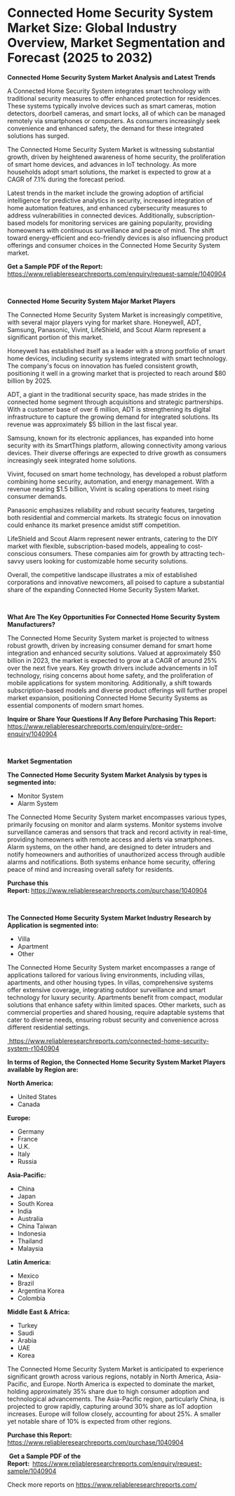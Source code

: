 <p><h1>Connected Home Security System Market Size: Global Industry Overview, Market Segmentation and Forecast (2025 to 2032)</h1></p><p><strong>Connected Home Security System Market Analysis and Latest Trends</strong></p>
<p><p>A Connected Home Security System integrates smart technology with traditional security measures to offer enhanced protection for residences. These systems typically involve devices such as smart cameras, motion detectors, doorbell cameras, and smart locks, all of which can be managed remotely via smartphones or computers. As consumers increasingly seek convenience and enhanced safety, the demand for these integrated solutions has surged.</p><p>The Connected Home Security System Market is witnessing substantial growth, driven by heightened awareness of home security, the proliferation of smart home devices, and advances in IoT technology. As more households adopt smart solutions, the market is expected to grow at a CAGR of 7.1% during the forecast period. </p><p>Latest trends in the market include the growing adoption of artificial intelligence for predictive analytics in security, increased integration of home automation features, and enhanced cybersecurity measures to address vulnerabilities in connected devices. Additionally, subscription-based models for monitoring services are gaining popularity, providing homeowners with continuous surveillance and peace of mind. The shift toward energy-efficient and eco-friendly devices is also influencing product offerings and consumer choices in the Connected Home Security System market.</p></p>
<p><strong>Get a Sample PDF of the Report:&nbsp;</strong> <a href="https://www.reliableresearchreports.com/enquiry/request-sample/1040904?utm_campaign=2267&utm_medium=2&utm_source=Github&utm_content=ia&utm_term=09032025&utm_id=connected-home-security-system">https://www.reliableresearchreports.com/enquiry/request-sample/1040904</a></p>
<p>&nbsp;</p>
<p><strong>Connected Home Security System Major Market Players</strong></p>
<p><p>The Connected Home Security System Market is increasingly competitive, with several major players vying for market share. Honeywell, ADT, Samsung, Panasonic, Vivint, LifeShield, and Scout Alarm represent a significant portion of this market.</p><p>Honeywell has established itself as a leader with a strong portfolio of smart home devices, including security systems integrated with smart technology. The company's focus on innovation has fueled consistent growth, positioning it well in a growing market that is projected to reach around $80 billion by 2025.</p><p>ADT, a giant in the traditional security space, has made strides in the connected home segment through acquisitions and strategic partnerships. With a customer base of over 6 million, ADT is strengthening its digital infrastructure to capture the growing demand for integrated solutions. Its revenue was approximately $5 billion in the last fiscal year.</p><p>Samsung, known for its electronic appliances, has expanded into home security with its SmartThings platform, allowing connectivity among various devices. Their diverse offerings are expected to drive growth as consumers increasingly seek integrated home solutions.</p><p>Vivint, focused on smart home technology, has developed a robust platform combining home security, automation, and energy management. With a revenue nearing $1.5 billion, Vivint is scaling operations to meet rising consumer demands.</p><p>Panasonic emphasizes reliability and robust security features, targeting both residential and commercial markets. Its strategic focus on innovation could enhance its market presence amidst stiff competition.</p><p>LifeShield and Scout Alarm represent newer entrants, catering to the DIY market with flexible, subscription-based models, appealing to cost-conscious consumers. These companies aim for growth by attracting tech-savvy users looking for customizable home security solutions.</p><p>Overall, the competitive landscape illustrates a mix of established corporations and innovative newcomers, all poised to capture a substantial share of the expanding Connected Home Security System Market.</p></p>
<p>&nbsp;</p>
<p><strong>What Are The Key Opportunities For Connected Home Security System Manufacturers?</strong></p>
<p><p>The Connected Home Security System market is projected to witness robust growth, driven by increasing consumer demand for smart home integration and enhanced security solutions. Valued at approximately $50 billion in 2023, the market is expected to grow at a CAGR of around 25% over the next five years. Key growth drivers include advancements in IoT technology, rising concerns about home safety, and the proliferation of mobile applications for system monitoring. Additionally, a shift towards subscription-based models and diverse product offerings will further propel market expansion, positioning Connected Home Security Systems as essential components of modern smart homes.</p></p>
<p><strong>Inquire or Share Your Questions If Any Before Purchasing This Report:</strong> <a href="https://www.reliableresearchreports.com/enquiry/pre-order-enquiry/1040904?utm_campaign=2267&utm_medium=2&utm_source=Github&utm_content=ia&utm_term=09032025&utm_id=connected-home-security-system">https://www.reliableresearchreports.com/enquiry/pre-order-enquiry/1040904</a></p>
<p>&nbsp;</p>
<p><strong>Market Segmentation</strong></p>
<p><strong>The Connected Home Security System Market Analysis by types is segmented into:</strong></p>
<p><ul><li>Monitor System</li><li>Alarm System</li></ul></p>
<p><p>The Connected Home Security System market encompasses various types, primarily focusing on monitor and alarm systems. Monitor systems involve surveillance cameras and sensors that track and record activity in real-time, providing homeowners with remote access and alerts via smartphones. Alarm systems, on the other hand, are designed to deter intruders and notify homeowners and authorities of unauthorized access through audible alarms and notifications. Both systems enhance home security, offering peace of mind and increasing overall safety for residents.</p></p>
<p><strong>Purchase this Report:&nbsp;</strong><a href="https://www.reliableresearchreports.com/purchase/1040904?utm_campaign=2267&utm_medium=2&utm_source=Github&utm_content=ia&utm_term=09032025&utm_id=connected-home-security-system">https://www.reliableresearchreports.com/purchase/1040904</a></p>
<p>&nbsp;</p>
<p><strong>The Connected Home Security System Market Industry Research by Application is segmented into:</strong></p>
<p><ul><li>Villa</li><li>Apartment</li><li>Other</li></ul></p>
<p><p>The Connected Home Security System market encompasses a range of applications tailored for various living environments, including villas, apartments, and other housing types. In villas, comprehensive systems offer extensive coverage, integrating outdoor surveillance and smart technology for luxury security. Apartments benefit from compact, modular solutions that enhance safety within limited spaces. Other markets, such as commercial properties and shared housing, require adaptable systems that cater to diverse needs, ensuring robust security and convenience across different residential settings.</p></p>
<p><a href="https://www.reliableresearchreports.com/connected-home-security-system-r1040904?utm_campaign=2267&utm_medium=2&utm_source=Github&utm_content=ia&utm_term=09032025&utm_id=connected-home-security-system">&nbsp;https://www.reliableresearchreports.com/connected-home-security-system-r1040904</a></p>
<p><strong>In terms of Region, the Connected Home Security System Market Players available by Region are:</strong></p>
<p>
    <p> <strong> North America: </strong>
        <ul>
            <li>United States</li>
            <li>Canada</li>
        </ul>
        </p> 
    <p> <strong> Europe: </strong>
        <ul>
            <li>Germany</li>
            <li>France</li>
            <li>U.K.</li>
            <li>Italy</li>
            <li>Russia</li>
        </ul>
        </p> 
    <p> <strong> Asia-Pacific: </strong>
        <ul>
            <li>China</li>
            <li>Japan</li>
            <li>South Korea</li>
            <li>India</li>
            <li>Australia</li>
            <li>China Taiwan</li>
            <li>Indonesia</li>
            <li>Thailand</li>
            <li>Malaysia</li>
        </ul>
        </p> 
    <p> <strong> Latin America: </strong>
        <ul>
            <li>Mexico</li>
            <li>Brazil</li>
            <li>Argentina Korea</li>
            <li>Colombia</li>
        </ul>
        </p> 
    <p> <strong> Middle East & Africa: </strong>
        <ul>
            <li>Turkey</li>
            <li>Saudi</li>
            <li>Arabia</li>
            <li>UAE</li>
            <li>Korea</li>
        </ul>
    </p>
    </p>
<p><p>The Connected Home Security System Market is anticipated to experience significant growth across various regions, notably in North America, Asia-Pacific, and Europe. North America is expected to dominate the market, holding approximately 35% share due to high consumer adoption and technological advancements. The Asia-Pacific region, particularly China, is projected to grow rapidly, capturing around 30% share as IoT adoption increases. Europe will follow closely, accounting for about 25%. A smaller yet notable share of 10% is expected from other regions.</p></p>
<p><strong>Purchase this Report: </strong><a href="https://www.reliableresearchreports.com/purchase/1040904?utm_campaign=2267&utm_medium=2&utm_source=Github&utm_content=ia&utm_term=09032025&utm_id=connected-home-security-system">https://www.reliableresearchreports.com/purchase/1040904</a></p>
<p>&nbsp;<strong>Get a Sample PDF of the Report:&nbsp;&nbsp;</strong><a href="https://www.reliableresearchreports.com/enquiry/request-sample/1040904?utm_campaign=2267&utm_medium=2&utm_source=Github&utm_content=ia&utm_term=09032025&utm_id=connected-home-security-system">https://www.reliableresearchreports.com/enquiry/request-sample/1040904</a></p>
<p><strong></strong></p>
<p>Check more reports on <a href="https://www.reliableresearchreports.com/?utm_campaign=2267&utm_medium=2&utm_source=Github&utm_content=ia&utm_term=09032025&utm_id=connected-home-security-system">https://www.reliableresearchreports.com/</a></p>